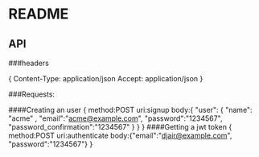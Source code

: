 # README

## API

###headers

{
  Content-Type: application/json
  Accept: application/json
}

###Requests:

####Creating an user
{
  method:POST
  uri:signup
  body:{ "user": { "name": "acme" , "email":"acme@example.com", "password":"1234567",  "password_confirmation":"1234567" } }
}
####Getting a jwt token
{
  method:POST
  uri:authenticate
  body:{"email":"djair@example.com", "password":"1234567"}
}

